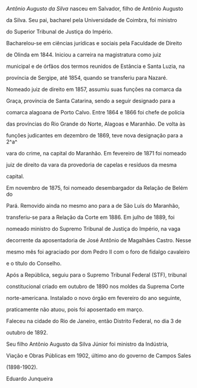 

*Antônio Augusto da Silva* nasceu em Salvador, filho de Antônio Augusto

da Silva. Seu pai, bacharel pela Universidade de Coimbra, foi ministro

do Superior Tribunal de Justiça do Império.



Bacharelou-se em ciências jurídicas e sociais pela Faculdade de Direito

de Olinda em 1844. Iniciou a carreira na magistratura como juiz

municipal e de órfãos dos termos reunidos de Estância e Santa Luzia, na

província de Sergipe, até 1854, quando se transferiu para Nazaré.

Nomeado juiz de direito em 1857, assumiu suas funções na comarca da

Graça, província de Santa Catarina, sendo a seguir designado para a

comarca alagoana de Porto Calvo. Entre 1864 e 1866 foi chefe de polícia

das províncias do Rio Grande do Norte, Alagoas e Maranhão. De volta às

funções judicantes em dezembro de 1869, teve nova designação para a 2^a^

vara do crime, na capital do Maranhão. Em fevereiro de 1871 foi nomeado

juiz de direito da vara da provedoria de capelas e resíduos da mesma

capital.



Em novembro de 1875, foi nomeado desembargador da Relação de Belém do

Pará. Removido ainda no mesmo ano para a de São Luís do Maranhão,

transferiu-se para a Relação da Corte em 1886. Em julho de 1889, foi

nomeado ministro do Supremo Tribunal de Justiça do Império, na vaga

decorrente da aposentadoria de José Antônio de Magalhães Castro. Nesse

mesmo mês foi agraciado por dom Pedro II com o foro de fidalgo cavaleiro

e o título do Conselho.



Após a República, seguiu para o Supremo Tribunal Federal (STF), tribunal

constitucional criado em outubro de 1890 nos moldes da Suprema Corte

norte-americana. Instalado o novo órgão em fevereiro do ano seguinte,

praticamente não atuou, pois foi aposentado em março.



Faleceu na cidade do Rio de Janeiro, então Distrito Federal, no dia 3 de

outubro de 1892.



Seu filho Antônio Augusto da Silva Júnior foi ministro da Indústria,

Viação e Obras Públicas em 1902, último ano do governo de Campos Sales

(1898-1902).



Eduardo Junqueira



